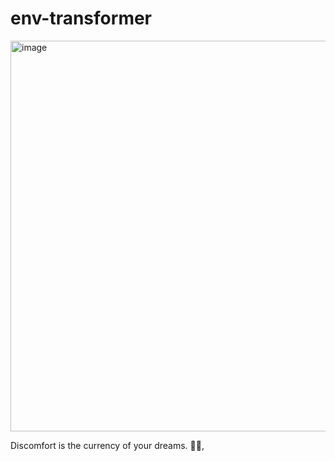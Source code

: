 # env-transformer

<img width="625" alt="image" src="https://github.com/user-attachments/assets/724d00ab-7cc7-4353-89d4-fa40512292b9" />


<!-- INSPIRATIONAL_QUOTE_START -->
Discomfort is the currency of your dreams.
🧑‍💻,
<!-- INSPIRATIONAL_QUOTE_END -->
